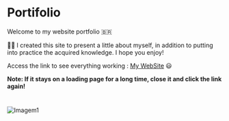 # Portifolio

Welcome to my website portfolio 🇧🇷

 👨‍🎓 I created this site to present a little about myself, in addition to putting into practice the acquired knowledge.
I hope you enjoy!

Access the link to see everything working : [My WebSite](https://lfernandomb.github.io/Portifolio/) 😃 

**Note: If it stays on a loading page for a long time, close it and click the link again!**
#

![Imagem1](https://user-images.githubusercontent.com/91624923/150596763-8546a714-0958-49f8-a39d-85b781676abf.png)
#
